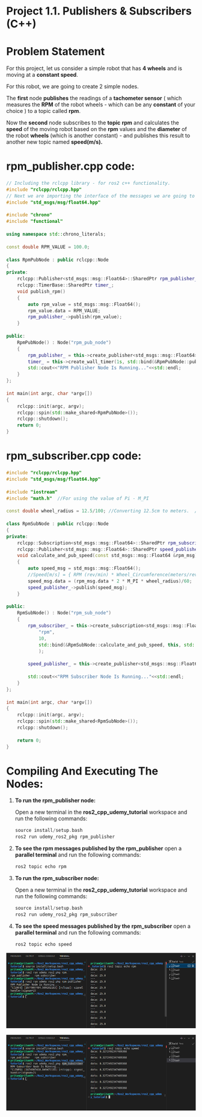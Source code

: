 # Project 1.1. Publishers & Subscribers (C++)

# Problem Statement

For this project, let us consider a simple robot that has **4 wheels** and is moving at a **constant speed**.

For this robot, we are going to create 2 simple nodes.

The **first** node **publishes** the readings of a **tachometer sensor** ( which measures the **RPM** of the robot wheels - which can be any **constant** of your choice ) to a topic called **rpm**. 

Now the **second** node subscribes to the **topic** **rpm** and calculates the **speed** of the moving robot based on the **rpm** values and the **diameter** of the robot **wheels** (which is another constant) - and publishes this result to another new topic named **speed(m/s).** 

# **rpm_publisher.cpp** code:

```cpp
// Including the rclcpp library - for ros2 c++ functionality.
#include "rclcpp/rclcpp.hpp"
// Next we are importing the interface of the messages we are going to publish through this node.
#include "std_msgs/msg/float64.hpp"

#include "chrono"
#include "functional"

using namespace std::chrono_literals;

const double RPM_VALUE = 100.0;

class RpmPubNode : public rclcpp::Node
{
private:
    rclcpp::Publisher<std_msgs::msg::Float64>::SharedPtr rpm_publisher_;
    rclcpp::TimerBase::SharedPtr timer_;
    void publish_rpm()
    {
        auto rpm_value = std_msgs::msg::Float64();
        rpm_value.data = RPM_VALUE;
        rpm_publisher_->publish(rpm_value);
    }

public:
    RpmPubNode() : Node("rpm_pub_node")
    {
        rpm_publisher_ = this->create_publisher<std_msgs::msg::Float64>("rpm", 10);
        timer_ = this->create_wall_timer(1s, std::bind(&RpmPubNode::publish_rpm, this));
        std::cout<<"RPM Publisher Node Is Running..."<<std::endl;
    }
};

int main(int argc, char *argv[])
{
    rclcpp::init(argc, argv);
    rclcpp::spin(std::make_shared<RpmPubNode>());
    rclcpp::shutdown();
    return 0;
}
```

# **rpm_subscriber.cpp** code:

```cpp
#include "rclcpp/rclcpp.hpp"
#include "std_msgs/msg/float64.hpp"

#include "iostream"
#include "math.h"  //For using the value of Pi - M_PI

const double wheel_radius = 12.5/100; //Converting 12.5cm to meters.  //float64 datatype is double in C++

class RpmSubNode : public rclcpp::Node
{
private:
    rclcpp::Subscription<std_msgs::msg::Float64>::SharedPtr rpm_subscriber_;
    rclcpp::Publisher<std_msgs::msg::Float64>::SharedPtr speed_publisher_;
    void calculate_and_pub_speed(const std_msgs::msg::Float64 &rpm_msg) const
    {
        auto speed_msg = std_msgs::msg::Float64();
        //Speed[m/s] = { RPM (rev/min) * Wheel_Circumference(meters/rev) } / 60 seconds
        speed_msg.data = (rpm_msg.data * 2 * M_PI * wheel_radius)/60;
        speed_publisher_->publish(speed_msg);
    }

public:
    RpmSubNode() : Node("rpm_sub_node")
    {
        rpm_subscriber_ = this->create_subscription<std_msgs::msg::Float64>(
            "rpm",
            10,
            std::bind(&RpmSubNode::calculate_and_pub_speed, this, std::placeholders::_1)
            );

        speed_publisher_ = this->create_publisher<std_msgs::msg::Float64>("speed", 10);

        std::cout<<"RPM Subscriber Node Is Running..."<<std::endl;
    }
};

int main(int argc, char *argv[])
{
    rclcpp::init(argc, argv);
    rclcpp::spin(std::make_shared<RpmSubNode>());
    rclcpp::shutdown();

    return 0;
}
```

# Compiling And Executing The Nodes:

1. **To run the rpm_publisher node:**
    
    Open a new terminal in the **ros2_cpp_udemy_tutorial** workspace and run the following commands:
    
    ```cpp
    source install/setup.bash
    ros2 run udemy_ros2_pkg rpm_publisher
    
    ```
    
2. **To see the rpm messages published by the rpm_publisher** open a **parallel terminal** and run the following commands:
    
    ```cpp
    ros2 topic echo rpm
    ```
    
3. **To run the rpm_subscriber node:**
    
    Open a new terminal in the **ros2_cpp_udemy_tutorial** workspace and run the following commands:
    
    ```cpp
    source install/setup.bash
    ros2 run udemy_ros2_pkg rpm_subscriber
    
    ```
    
4. **To see the speed messages published by the  rpm_subscriber** open a **parallel terminal** and run the following commands:
    
    ```cpp
    ros2 topic echo speed
    ```
    

![Untitled](Images/Project1.1/Untitled.png)

![Untitled](Images/Project1.1/Untitled%201.png)